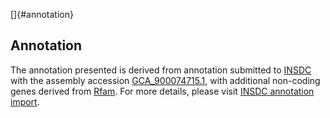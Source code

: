 []{#annotation}

Annotation
----------

The annotation presented is derived from annotation submitted to
[INSDC](http://www.insdc.org) with the assembly accession
[GCA\_900074715.1](http://www.ebi.ac.uk/ena/data/view/GCA_900074715.1),
with additional non-coding genes derived from
[Rfam](http://rfam.xfam.org/). For more details, please visit [INSDC
annotation
import](http://ensemblgenomes.org/info/data/insdc_annotation).
